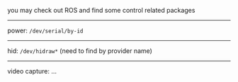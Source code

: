 you may check out ROS and find some control related packages

----

power: `/dev/serial/by-id`

----

hid: `/dev/hidraw*` (need to find by provider name)

----

video capture: ...